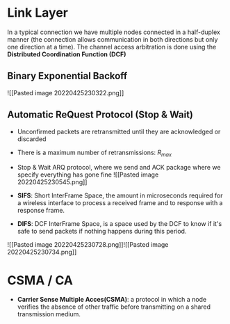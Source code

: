 # Link Layer
In a typical connection we have multiple nodes connected in a half-duplex manner (the connection allows communication in both directions but only one direction at a time). 
The channel access arbitration is done using the **Distributed Coordination Function (DCF)** 

## Binary Exponential Backoff
![[Pasted image 20220425230322.png]]


## Automatic ReQuest Protocol (Stop & Wait)
* Unconfirmed packets are retransmitted until they are acknowledged or discarded
* There is a maximum number of retransmissions: $R_{max}$
* Stop & Wait ARQ protocol, where we send and ACK package where we specify everything has gone fine
![[Pasted image 20220425230545.png]]

* **SIFS**: Short InterFrame Space, the amount in microseconds required for a wireless interface to process a received frame and to response with a response frame.
* **DIFS**: DCF InterFrame Space, is a space used by the DCF to know if it's safe to send packets if nothing happens during this period.

![[Pasted image 20220425230728.png]]![[Pasted image 20220425230734.png]]

# CSMA / CA
* **Carrier Sense Multiple Acces(CSMA)**:  a protocol in which a node verifies the absence of other traffic before transmitting on a shared transmission medium.
 